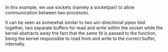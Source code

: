 
In this example, we use sockets (namely a socketpair) to allow communication between two processes.

It can be seen as somewhat similar to two uni-directional pipes tied together, two separate buffers for read and write within the socket
while the kernel abstracts away the fact that the same fd is passed to the function, being the kernel responsible to read from and
write to the correct buffer, internally.